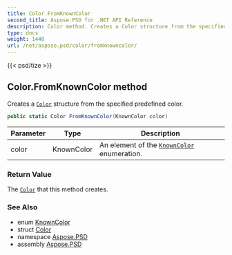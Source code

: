 ```yaml
---
title: Color.FromKnownColor
second_title: Aspose.PSD for .NET API Reference
description: Color method. Creates a Color structure from the specified predefined color
type: docs
weight: 1440
url: /net/aspose.psd/color/fromknowncolor/
---
```

{{< psd/tize >}}
## Color.FromKnownColor method

Creates a [`Color`](../) structure from the specified predefined color.

```csharp
public static Color FromKnownColor(KnownColor color)
```

| Parameter | Type | Description |
| --- | --- | --- |
| color | KnownColor | An element of the [`KnownColor`](../../knowncolor/) enumeration. |

### Return Value

The [`Color`](../) that this method creates.

### See Also

* enum [KnownColor](../../knowncolor/)
* struct [Color](../)
* namespace [Aspose.PSD](../../color/)
* assembly [Aspose.PSD](../../../)


